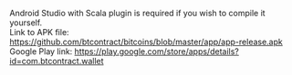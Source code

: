 Android Studio with Scala plugin is required if you wish to compile it yourself.  
Link to APK file: https://github.com/btcontract/bitcoins/blob/master/app/app-release.apk
Google Play link: https://play.google.com/store/apps/details?id=com.btcontract.wallet
